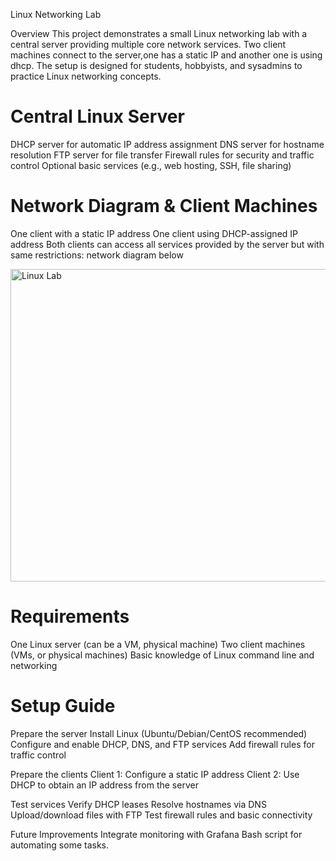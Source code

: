 Linux Networking Lab

Overview
This project demonstrates a small Linux networking lab with a central server providing multiple core network services. 
Two client machines connect to the server,one has a static IP and another one is using dhcp. The setup is designed for students, hobbyists, and sysadmins to practice Linux networking concepts.


Central Linux Server
====================
DHCP server for automatic IP address assignment
DNS server for hostname resolution
FTP server for file transfer
Firewall rules for security and traffic control
Optional basic services (e.g., web hosting, SSH, file sharing)

Network Diagram & Client Machines
===============
One client with a static IP address
One client using DHCP-assigned IP address
Both clients can access all services provided by the server but with same restrictions: network diagram below


<img width="600" height="500" alt="Linux Lab" src="https://github.com/user-attachments/assets/e90bdf96-814e-427f-8818-ce206c9e4a7b" />

Requirements
============
One Linux server (can be a VM,  physical machine)
Two client machines (VMs,  or physical machines)
Basic knowledge of Linux command line and networking

Setup Guide
===========
Prepare the server
Install Linux (Ubuntu/Debian/CentOS recommended)
Configure and enable DHCP, DNS, and FTP services
Add firewall rules for traffic control

Prepare the clients
Client 1: Configure a static IP address
Client 2: Use DHCP to obtain an IP address from the server

Test services
Verify DHCP leases
Resolve hostnames via DNS
Upload/download files with FTP
Test firewall rules and basic connectivity

Future Improvements
Integrate monitoring with  Grafana
Bash script for automating some tasks.

